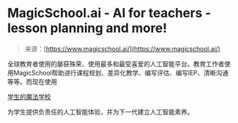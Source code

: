 <!--yml

category: 未分类

date: 2024-05-27 14:37:25

-->

# MagicSchool.ai - AI for teachers - lesson planning and more!

> 来源：[https://www.magicschool.ai/](https://www.magicschool.ai/)

全球教育者使用的屡获殊荣、使用最多和最受喜爱的人工智能平台。教育工作者使用MagicSchool帮助进行课程规划、差异化教学、编写评估、编写IEP、清晰沟通等等。而现在使用

[学生的魔法学校](https://www.youtube.com/watch?v=60u_FZu52W8)

为学生提供负责任的人工智能体验，并为下一代建立人工智能素养。
